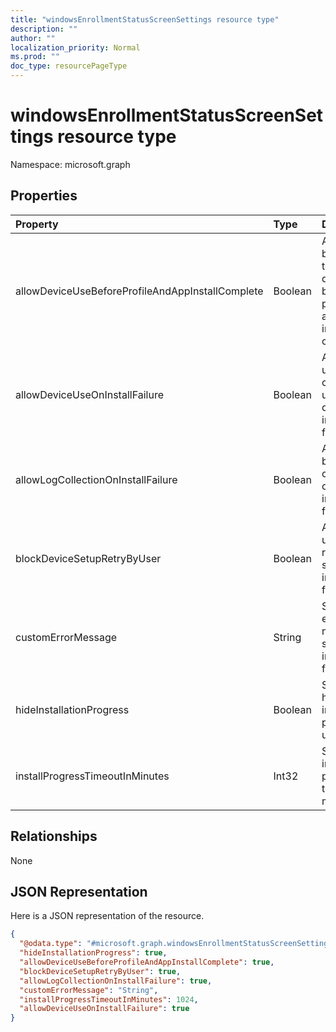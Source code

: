 ```yaml
---
title: "windowsEnrollmentStatusScreenSettings resource type"
description: ""
author: ""
localization_priority: Normal
ms.prod: ""
doc_type: resourcePageType
---
```


# windowsEnrollmentStatusScreenSettings resource type


Namespace: microsoft.graph



## Properties
|Property|Type|Description|
|:---|:---|:---|
|allowDeviceUseBeforeProfileAndAppInstallComplete|Boolean|Allow or block user to use device before profile and app installation complete|
|allowDeviceUseOnInstallFailure|Boolean|Allow the user to continue using the device on installation failure|
|allowLogCollectionOnInstallFailure|Boolean|Allow or block log collection on installation failure|
|blockDeviceSetupRetryByUser|Boolean|Allow the user to retry the setup on installation failure|
|customErrorMessage|String|Set custom error message to show upon installation failure|
|hideInstallationProgress|Boolean|Show or hide installation progress to user|
|installProgressTimeoutInMinutes|Int32|Set installation progress timeout in minutes|

## Relationships
None

## JSON Representation
Here is a JSON representation of the resource.
<!-- {
  "blockType": "resource",
  "@odata.type": "microsoft.graph.windowsEnrollmentStatusScreenSettings"
}
-->
``` json
{
  "@odata.type": "#microsoft.graph.windowsEnrollmentStatusScreenSettings",
  "hideInstallationProgress": true,
  "allowDeviceUseBeforeProfileAndAppInstallComplete": true,
  "blockDeviceSetupRetryByUser": true,
  "allowLogCollectionOnInstallFailure": true,
  "customErrorMessage": "String",
  "installProgressTimeoutInMinutes": 1024,
  "allowDeviceUseOnInstallFailure": true
}
```

